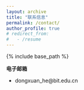```yaml
---
layout: archive
title: "联系信息"
permalink: /contact/
author_profile: true
# redirect_from:
#   - /resume
---
```


{% include base_path %}



  <p style="font-weight: 900;">电子邮箱</p>
  <ul>
    <li> dongxuan_he@bit.edu.cn </li>
  </ul>

